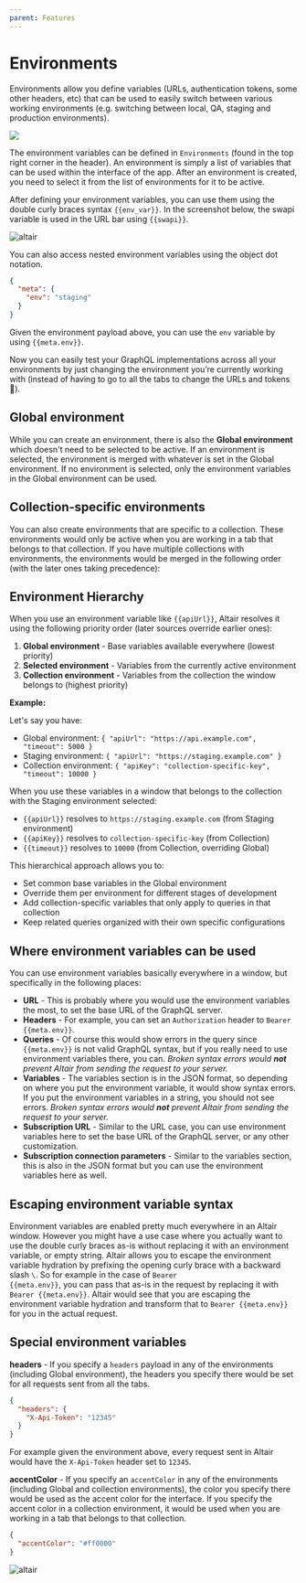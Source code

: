 ```yaml
---
parent: Features
---
```


# Environments

Environments allow you define variables (URLs, authentication tokens, some other headers, etc) that can be used to easily switch between various working environments (e.g. switching between local, QA, staging and production environments).

![](https://miro.medium.com/max/5756/1*eCxSCJadudYfUYoPRpkSkA.png)

The environment variables can be defined in `Environments` (found in the top right corner in the header). An environment is simply a list of variables that can be used within the interface of the app. After an environment is created, you need to select it from the list of environments for it to be active.

After defining your environment variables, you can use them using the double curly braces syntax <code v-pre>{{env_var}}</code>. In the screenshot below, the swapi variable is used in the URL bar using <code v-pre>{{swapi}}</code>.

![altair](https://miro.medium.com/max/5760/1*4FkypN32B8E1K9mJHoKaWA.png)

You can also access nested environment variables using the object dot notation.

```json
{
  "meta": {
    "env": "staging"
  }
}
```

Given the environment payload above, you can use the `env` variable by using <code v-pre>{{meta.env}}</code>.

Now you can easily test your GraphQL implementations across all your environments by just changing the environment you’re currently working with (instead of having to go to all the tabs to change the URLs and tokens 🤢).

## Global environment

While you can create an environment, there is also the **Global environment** which doesn't need to be selected to be active. If an environment is selected, the environment is merged with whatever is set in the Global environment. If no environment is selected, only the environment variables in the Global environment can be used.

## Collection-specific environments

You can also create environments that are specific to a collection. These environments would only be active when you are working in a tab that belongs to that collection. If you have multiple collections with environments, the environments would be merged in the following order (with the later ones taking precedence):

## Environment Hierarchy

When you use an environment variable like <code v-pre>{{apiUrl}}</code>, Altair resolves it using the following priority order (later sources override earlier ones):

1. **Global environment** - Base variables available everywhere (lowest priority)
2. **Selected environment** - Variables from the currently active environment
3. **Collection environment** - Variables from the collection the window belongs to (highest priority)

**Example:**

Let's say you have:

- Global environment: `{ "apiUrl": "https://api.example.com", "timeout": 5000 }`
- Staging environment: `{ "apiUrl": "https://staging.example.com" }`
- Collection environment: `{ "apiKey": "collection-specific-key", "timeout": 10000 }`

When you use these variables in a window that belongs to the collection with the Staging environment selected:

- <code v-pre>{{apiUrl}}</code> resolves to `https://staging.example.com` (from Staging environment)
- <code v-pre>{{apiKey}}</code> resolves to `collection-specific-key` (from Collection)
- <code v-pre>{{timeout}}</code> resolves to `10000` (from Collection, overriding Global)

This hierarchical approach allows you to:

- Set common base variables in the Global environment
- Override them per environment for different stages of development
- Add collection-specific variables that only apply to queries in that collection
- Keep related queries organized with their own specific configurations

## Where environment variables can be used

You can use environment variables basically everywhere in a window, but specifically in the following places:

- **URL** - This is probably where you would use the environment variables the most, to set the base URL of the GraphQL server.
- **Headers** - For example, you can set an `Authorization` header to <code v-pre>Bearer {{meta.env}}</code>.
- **Queries** - Of course this would show errors in the query since <code v-pre>{{meta.env}}</code> is not valid GraphQL syntax, but if you really need to use environment variables there, you can. _Broken syntax errors would **not** prevent Altair from sending the request to your server._
- **Variables** - The variables section is in the JSON format, so depending on where you put the environment variable, it would show syntax errors. If you put the environment variables in a string, you should not see errors. _Broken syntax errors would **not** prevent Altair from sending the request to your server._
- **Subscription URL** - Similar to the URL case, you can use environment variables here to set the base URL of the GraphQL server, or any other customization.
- **Subscription connection parameters** - Similar to the variables section, this is also in the JSON format but you can use the environment variables here as well.

## Escaping environment variable syntax

Environment variables are enabled pretty much everywhere in an Altair window. However you might have a use case where you actually want to use the double curly braces as-is without replacing it with an environment variable, or empty string. Altair allows you to escape the environment variable hydration by prefixing the opening curly brace with a backward slash `\`. So for example in the case of <code v-pre>Bearer {{meta.env}}</code>, you can pass that as-is in the request by replacing it with <code v-pre>Bearer \{{meta.env}}</code>. Altair would see that you are escaping the environment variable hydration and transform that to <code v-pre>Bearer {{meta.env}}</code> for you in the actual request.

## Special environment variables

**headers** - If you specify a `headers` payload in any of the environments (including Global environment), the headers you specify there would be set for all requests sent from all the tabs.

```json
{
  "headers": {
    "X-Api-Token": "12345"
  }
}
```

For example given the environment above, every request sent in Altair would have the `X-Api-Token` header set to `12345`.

**accentColor** - If you specify an `accentColor` in any of the environments (including Global and collection environments), the color you specify there would be used as the accent color for the interface. If you specify the accent color in a collection environment, it would be used when you are working in a tab that belongs to that collection.

```json
{
  "accentColor": "#ff0000"
}
```

![altair](/assets/img/docs/environment-accent-color.png)
